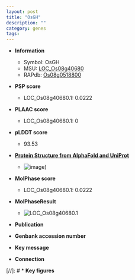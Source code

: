 ```yaml
---
layout: post
title: "OsGH"
description: ""
category: genes
tags: 
---
```


* **Information**  
    + Symbol: OsGH  
    + MSU: [LOC_Os08g40680](http://rice.plantbiology.msu.edu/cgi-bin/ORF_infopage.cgi?orf=LOC_Os08g40680)  
    + RAPdb: [Os08g0518800](http://rapdb.dna.affrc.go.jp/viewer/gbrowse_details/irgsp1?name=Os08g0518800)  

* **PSP score**  
    + LOC_Os08g40680.1: 0.0222 

* **PLAAC score**  
    + LOC_Os08g40680.1: 0 

* **pLDDT score**
    + 93.53

* **[Protein Structure from AlphaFold and UniProt](https://www.uniprot.org/uniprotkb/Q0J4E6/entry#structure)**
    + ![image](https://ricepsp.github.io/images/Q0/AF-Q0J4E6-F1.png))

* **MolPhase score**
    + LOC_Os08g40680.1: 0.0222

* **MolPhaseResult**
    + ![LOC_Os08g40680.1](https://ricepsp.github.io/pictures/LOC_Os08g/LOC_Os08g40680.1.png)

* **Publication**  

* **Genbank accession number**  

* **Key message**  

* **Connection**  

[//]: # * **Key figures**  


